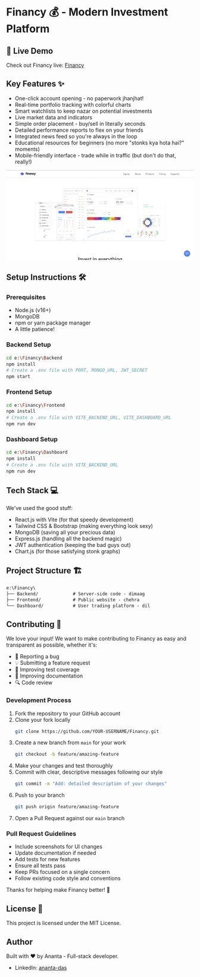 # Financy 💰 - Modern Investment Platform


## 🚀 Live Demo
Check out Financy live: [Financy](https://financy-zeta.vercel.app)



## Key Features ✨

- One-click account opening - no paperwork jhanjhat!
- Real-time portfolio tracking with colorful charts
- Smart watchlists to keep nazar on potential investments
- Live market data and indicators
- Simple order placement - buy/sell in literally seconds
- Detailed performance reports to flex on your friends
- Integrated news feed so you're always in the loop
- Educational resources for beginners (no more "stonks kya hota hai?" moments)
- Mobile-friendly interface - trade while in traffic (but don't do that, really!)

![Homepage](./Frontend/public/media/images/Screenshot%202025-05-29%20013248.png)

## Setup Instructions 🛠️

### Prerequisites
- Node.js (v16+)
- MongoDB
- npm or yarn package manager
- A little patience!

### Backend Setup
```bash
cd e:\Financy\Backend
npm install
# Create a .env file with PORT, MONGO_URL, JWT_SECRET
npm start
```

### Frontend Setup
```bash
cd e:\Financy\Frontend
npm install
# Create a .env file with VITE_BACKEND_URL, VITE_DASHBOARD_URL
npm run dev
```

### Dashboard Setup
```bash
cd e:\Financy\Dashboard
npm install
# Create a .env file with VITE_BACKEND_URL
npm run dev
```

## Tech Stack 💻

We've used the good stuff:
- React.js with Vite (for that speedy development)
- Tailwind CSS & Bootstrap (making everything look sexy)
- MongoDB (saving all your precious data)
- Express.js (handling all the backend magic)
- JWT authentication (keeping the bad guys out)
- Chart.js (for those satisfying stonk graphs)

## Project Structure 🏗️

```
e:\Financy\
├── Backend/             # Server-side code - dimaag
├── Frontend/            # Public website - chehra
└── Dashboard/           # User trading platform - dil
```

## Contributing 🤝

We love your input! We want to make contributing to Financy as easy and transparent as possible, whether it's:

- 🐛 Reporting a bug
- 💡 Submitting a feature request
- 🧪 Improving test coverage
- 📝 Improving documentation
- 🔍 Code review

### Development Process

1. Fork the repository to your GitHub account
2. Clone your fork locally
   ```bash
   git clone https://github.com/YOUR-USERNAME/Financy.git
   ```
3. Create a new branch from `main` for your work
   ```bash
   git checkout -b feature/amazing-feature
   ```
4. Make your changes and test thoroughly
5. Commit with clear, descriptive messages following our style
   ```bash
   git commit -m "Add: detailed description of your changes"
   ```
6. Push to your branch
   ```bash
   git push origin feature/amazing-feature
   ```
7. Open a Pull Request against our `main` branch

### Pull Request Guidelines

- Include screenshots for UI changes
- Update documentation if needed
- Add tests for new features
- Ensure all tests pass
- Keep PRs focused on a single concern
- Follow existing code style and conventions

Thanks for helping make Financy better! 🚀

## License 📝

This project is licensed under the MIT License.


## Author

Built with ❤️ by Ananta - Full-stack developer.

- LinkedIn: [ananta-das](https://www.linkedin.com/in/ananta-chandra-das/)